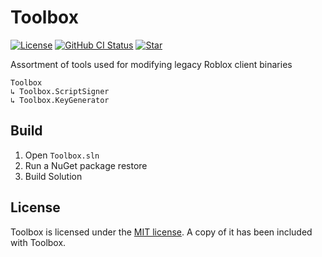 # Toolbox
[![License](https://img.shields.io/github/license/lrre-foss/toolbox)](https://github.com/lrre-foss/toolbox/blob/trunk/LICENSE)
[![GitHub CI Status](https://img.shields.io/github/actions/workflow/status/lrre-foss/toolbox/ci?branch=trunk&label=builds)](https://github.com/lrre-foss/toolbox/actions)
[![Star](https://img.shields.io/github/stars/lrre-foss/toolbox?style=social)](https://github.com/lrre-foss/toolbox/stargazers)

Assortment of tools used for modifying legacy Roblox client binaries

```
Toolbox
↳ Toolbox.ScriptSigner
↳ Toolbox.KeyGenerator
```

## Build

1. Open `Toolbox.sln`
2. Run a NuGet package restore
3. Build Solution

## License

Toolbox is licensed under the [MIT license](https://github.com/lrre-foss/Toolbox/blob/trunk/LICENSE). A copy of it has been included with Toolbox.
